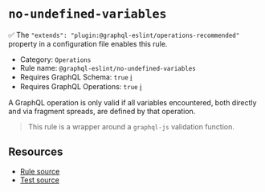 # `no-undefined-variables`

✅ The `"extends": "plugin:@graphql-eslint/operations-recommended"` property in a configuration file
enables this rule.

- Category: `Operations`
- Rule name: `@graphql-eslint/no-undefined-variables`
- Requires GraphQL Schema: `true` [ℹ️](../../README.md#extended-linting-rules-with-graphql-schema)
- Requires GraphQL Operations: `true`
  [ℹ️](../../README.md#extended-linting-rules-with-siblings-operations)

A GraphQL operation is only valid if all variables encountered, both directly and via fragment
spreads, are defined by that operation.

> This rule is a wrapper around a `graphql-js` validation function.

## Resources

- [Rule source](https://github.com/graphql/graphql-js/blob/main/src/validation/rules/NoUndefinedVariablesRule.ts)
- [Test source](https://github.com/graphql/graphql-js/tree/main/src/validation/__tests__/NoUndefinedVariablesRule-test.ts)
